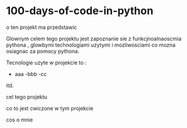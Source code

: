 # 100-days-of-code-in-python
o ten projekt ma przedstawic

Glownym celem tego projektu jest zapoznanie  sie z funkcjnoalnaoscmia pythona ,
glowbymi technologiami uzytymi i mozliwosciami co mozna osiagnac za pomocy pythona. 


Tecnologie uzyte w projekcie to : 

- aaa
-bbb
-cc

itd. 



cel tego projektu

co to jest cwiczone  w tym projekcie

cos o mnie 
